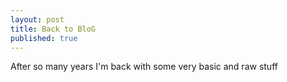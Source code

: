 ```yaml
---
layout: post
title: Back to BloG
published: true
---
```


After so many years I'm back with some very basic and raw stuff
